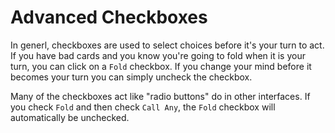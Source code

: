 # Advanced Checkboxes

In generl, checkboxes are used to select choices before it's your turn to
act.  If you have bad cards and you know you're going to fold when it
is your turn, you can click on a `Fold` checkbox. If you change your mind
before it becomes your turn you can simply uncheck the checkbox.

Many of the checkboxes act like "radio buttons" do in other interfaces. If
you check `Fold` and then check `Call Any`, the `Fold` checkbox will
automatically be unchecked.
